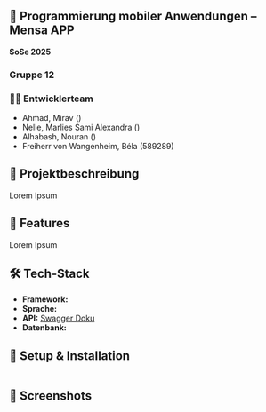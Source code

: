 ## 📱 Programmierung mobiler Anwendungen – Mensa APP
**SoSe 2025**

### Gruppe 12

### 👨‍💻 Entwicklerteam
- Ahmad, Mirav ()
- Nelle, Marlies Sami Alexandra ()
- Alhabash, Nouran ()
- Freiherr von Wangenheim, Béla (589289)



## 📝 Projektbeschreibung
Lorem Ipsum



## 🎯 Features
Lorem Ipsum



## 🛠️ Tech-Stack
- **Framework:** 
- **Sprache:** 
- **API:** [Swagger Doku](https://mensa.gregorflachs.de/swaggerdoku)
- **Datenbank:** 



## 🚀 Setup & Installation
```bash

```



## 📸 Screenshots

